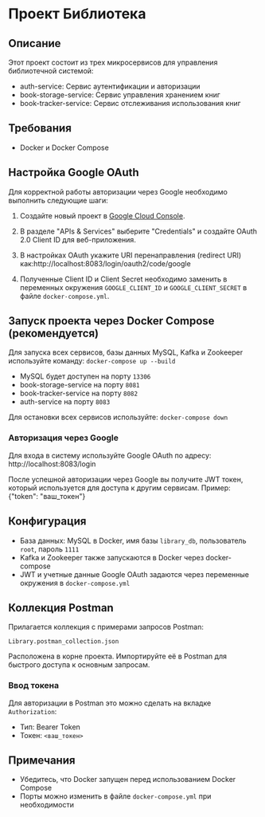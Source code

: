 # Проект Библиотека

## Описание

Этот проект состоит из трех микросервисов для управления библиотечной системой:

- auth-service: Сервис аутентификации и авторизации  
- book-storage-service: Сервис управления хранением книг  
- book-tracker-service: Сервис отслеживания использования книг  

## Требования

- Docker и Docker Compose  

## Настройка Google OAuth

Для корректной работы авторизации через Google необходимо выполнить следующие шаги:

1. Создайте новый проект в [Google Cloud Console](https://console.cloud.google.com/).

2. В разделе "APIs & Services" выберите "Credentials" и создайте OAuth 2.0 Client ID для веб-приложения.

3. В настройках OAuth укажите URI перенаправления (redirect URI) как:http://localhost:8083/login/oauth2/code/google

4. Полученные Client ID и Client Secret необходимо заменить в переменных окружения `GOOGLE_CLIENT_ID` и `GOOGLE_CLIENT_SECRET` в файле `docker-compose.yml`.


## Запуск проекта через Docker Compose (рекомендуется)

Для запуска всех сервисов, базы данных MySQL, Kafka и Zookeeper используйте команду: `docker-compose up --build`

- MySQL будет доступен на порту `13306`  
- book-storage-service на порту `8081`  
- book-tracker-service на порту `8082`  
- auth-service на порту `8083`  

Для остановки всех сервисов используйте: `docker-compose down`


### Авторизация через Google

Для входа в систему используйте Google OAuth по адресу: http://localhost:8083/login

После успешной авторизации через Google вы получите JWT токен, который используется для доступа к другим сервисам.
Пример:
{"token": "ваш_токен"}

## Конфигурация

- База данных: MySQL в Docker, имя базы `library_db`, пользователь `root`, пароль `1111`  
- Kafka и Zookeeper также запускаются в Docker через docker-compose  
- JWT и учетные данные Google OAuth задаются через переменные окружения в `docker-compose.yml`  

## Коллекция Postman

Прилагается коллекция с примерами запросов Postman:

`Library.postman_collection.json`

Расположена в корне проекта. Импортируйте её в Postman для быстрого доступа к основным запросам.

### Ввод токена

Для авторизации в Postman это можно сделать на вкладке `Authorization`:

- Тип: Bearer Token  
- Токен: `<ваш_токен>`

## Примечания

- Убедитесь, что Docker запущен перед использованием Docker Compose  
- Порты можно изменить в файле `docker-compose.yml` при необходимости

